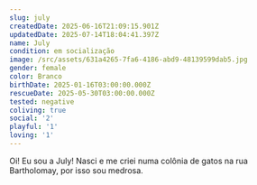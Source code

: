 ```yaml
---
slug: july
createdDate: 2025-06-16T21:09:15.901Z
updatedDate: 2025-07-14T18:04:41.397Z
name: July
condition: em socialização
image: /src/assets/631a4265-7fa6-4186-abd9-48139599dab5.jpg
gender: female
color: Branco
birthDate: 2025-01-16T03:00:00.000Z
rescueDate: 2025-05-30T03:00:00.000Z
tested: negative
coliving: true
social: '2'
playful: '1'
loving: '1'
---
```


Oi! Eu sou a July! Nasci e me criei numa colônia de gatos na rua Bartholomay, por isso sou medrosa. 

